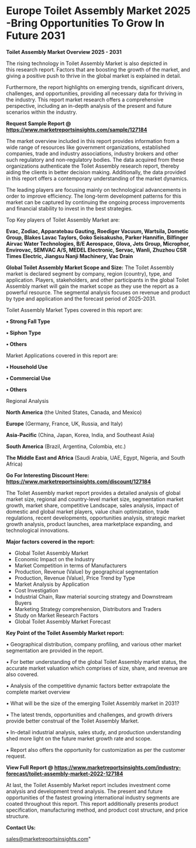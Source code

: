  # Europe Toilet Assembly Market 2025 -Bring Opportunities To Grow In Future 2031

<Strong> Toilet Assembly Market Overview 2025 - 2031</strong>

The rising technology in Toilet Assembly Market is also depicted in this research report. Factors that are boosting the growth of the market, and giving a positive push to thrive in the global market is explained in detail.

Furthermore, the report highlights on emerging trends, significant drivers, challenges, and opportunities, providing all necessary data for thriving in the industry. This report market research offers a comprehensive perspective, including an in-depth analysis of the present and future scenarios within the industry.

<strong>Request Sample Report @ <a href=https://www.marketreportsinsights.com/sample/127184>https://www.marketreportsinsights.com/sample/127184</a></strong>

The market overview included in this report provides information from a wide range of resources like government organizations, established companies, trade and industry associations, industry brokers and other such regulatory and non-regulatory bodies. The data acquired from these organizations authenticate the Toilet Assembly research report, thereby aiding the clients in better decision making. Additionally, the data provided in this report offers a contemporary understanding of the market dynamics.

The leading players are focusing mainly on technological advancements in order to improve efficiency. The long-term development patterns for this market can be captured by continuing the ongoing process improvements and financial stability to invest in the best strategies.

Top Key players of Toilet Assembly Market are:

<strong>Evac, Zodiac, Apparatebau Gauting, Roediger Vacuum, Wartsila, Dometic Group, Blakes Lavac Taylors, Goko Seisakusho, Parker Hannifin, Bilfinger Airvac Water Technologies, B/E Aerospace, Glova, Jets Group, Microphor, Envirovac, SEMVAC A/S, MEDEL Electronic, Servac, Wanli, Zhuzhou CSR Times Electric, Jiangsu Nanji Machinery, Vac Drain</strong>

<strong><b>Global Toilet Assembly Market Scope and Size:</b></strong>
The Toilet Assembly market is declared segment by company, region (country), type, and application. Players, stakeholders, and other participants in the global Toilet Assembly market will gain the market scope as they use the report as a powerful resource. The segmental analysis focuses on revenue and product by type and application and the forecast period of 2025-2031.

Toilet Assembly Market Types covered in this report are:

<strong>• Strong Fall Type

• Siphon Type

• Others</strong>

Market Applications covered in this report are:

<strong>• Household Use

• Commercial Use

• Others</strong> 

Regional Analysis

<strong>North America</strong> (the United States, Canada, and Mexico)

<strong>Europe</strong> (Germany, France, UK, Russia, and Italy)

<strong>Asia-Pacific</strong> (China, Japan, Korea, India, and Southeast Asia)

<strong>South America</strong> (Brazil, Argentina, Colombia, etc.)

<strong>The Middle East and Africa</strong> (Saudi Arabia, UAE, Egypt, Nigeria, and South Africa)

<strong>Go For Interesting Discount Here: <a href=https://www.marketreportsinsights.com/discount/127184>https://www.marketreportsinsights.com/discount/127184</a></strong>

The Toilet Assembly market report provides a detailed analysis of global market size, regional and country-level market size, segmentation market growth, market share, competitive Landscape, sales analysis, impact of domestic and global market players, value chain optimization, trade regulations, recent developments, opportunities analysis, strategic market growth analysis, product launches, area marketplace expanding, and technological innovations.

<strong><b>Major factors covered in the report:</b></strong>
<ul>
  <li>Global Toilet Assembly Market </li>
  <li>Economic Impact on the Industry</li>
  <li>Market Competition in terms of Manufacturers</li>
  <li>Production, Revenue (Value) by geographical segmentation</li>
  <li>Production, Revenue (Value), Price Trend by Type</li>
  <li>Market Analysis by Application</li>
  <li>Cost Investigation</li>
  <li>Industrial Chain, Raw material sourcing strategy and Downstream Buyers</li>
  <li>Marketing Strategy comprehension, Distributors and Traders</li>
  <li>Study on Market Research Factors</li>
  <li>Global Toilet Assembly Market Forecast</li>
</ul>

<strong><b>Key Point of the Toilet Assembly Market report:</b></strong>

• Geographical distribution, company profiling, and various other market segmentation are provided in the report.

• For better understanding of the global Toilet Assembly market status, the accurate market valuation which comprises of size, share, and revenue are also covered.

• Analysis of the competitive dynamic factors better extrapolate the complete market overview

• What will be the size of the emerging Toilet Assembly market in 2031?

• The latest trends, opportunities and challenges, and growth drivers provide better construal of the Toilet Assembly Market.

• In-detail industrial analysis, sales study, and production understanding shed more light on the future market growth rate and scope.

• Report also offers the opportunity for customization as per the customer request.

<strong><b>View Full Report @ <a href=https://www.marketreportsinsights.com/industry-forecast/toilet-assembly-market-2022-127184>https://www.marketreportsinsights.com/industry-forecast/toilet-assembly-market-2022-127184</a></b></strong>


At last, the Toilet Assembly Market report includes investment come analysis and development trend analysis. The present and future opportunities of the fastest growing international industry segments are coated throughout this report. This report additionally presents product specification, manufacturing method, and product cost structure, and price structure.

<strong>Contact Us:</strong>

sales@marketreportsinsights.com"
